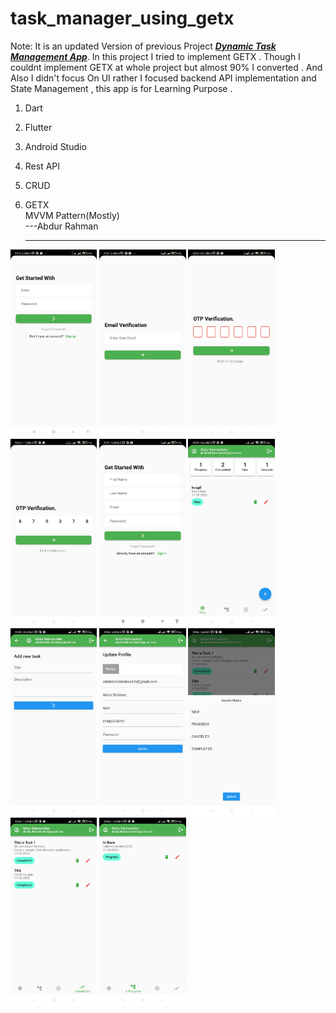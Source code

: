 # task_manager_using_getx
Note:
It is an updated Version of previous Project <a href="https://github.com/abdurrahmanador/dynamic_task_manager"><b><i>Dynamic Task Management App</i></b></a>. 
In this project I tried to implement GETX . Though I couldnt implement GETX at whole project but almost 90% I converted . And Also I didn't focus On UI rather I focused backend API implementation and State Management , this app is for Learning Purpose .
1. Dart
2. Flutter
3. Android Studio
4. Rest API
5. CRUD
6. GETX<br>
MVVM Pattern(Mostly)<br>
---Abdur Rahman

   ------------
   
<img src="https://github.com/abdurrahmanador/task_manager_using_getx/blob/master/111.jpg" height=300 wdith=180>
<img src="https://github.com/abdurrahmanador/task_manager_using_getx/blob/master/222.jpg" height=300 wdith=180>
<img src="https://github.com/abdurrahmanador/task_manager_using_getx/blob/master/333.jpg" height=300 wdith=180>
<img src="https://github.com/abdurrahmanador/task_manager_using_getx/blob/master/444.jpg" height=300 wdith=180>
<img src="https://github.com/abdurrahmanador/task_manager_using_getx/blob/master/555.jpg" height=300 wdith=180>
<img src="https://github.com/abdurrahmanador/task_manager_using_getx/blob/master/666.jpg" height=300 wdith=180>
<img src="https://github.com/abdurrahmanador/task_manager_using_getx/blob/master/777.jpg" height=300 wdith=180>
<img src="https://github.com/abdurrahmanador/task_manager_using_getx/blob/master/888.jpg" height=300 wdith=180>
<img src="https://github.com/abdurrahmanador/task_manager_using_getx/blob/master/999.jpg" height=300 wdith=180>
<img src="https://github.com/abdurrahmanador/task_manager_using_getx/blob/master/101010.jpg" height=300 wdith=180>
<img src="https://github.com/abdurrahmanador/task_manager_using_getx/blob/master/111111.jpg" height=300 wdith=180>

<br>

